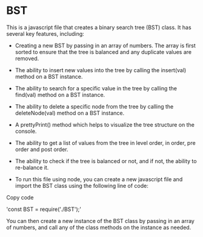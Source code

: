 # BST

This is a javascript file that creates a binary search tree (BST) class. It has several key features, including:

- Creating a new BST by passing in an array of numbers. The array is first sorted to ensure that the tree is balanced and any duplicate values are removed.
- The ability to insert new values into the tree by calling the insert(val) method on a BST instance.
- The ability to search for a specific value in the tree by calling the find(val) method on a BST instance.
- The ability to delete a specific node from the tree by calling the deleteNode(val) method on a BST instance.
- A prettyPrint() method which helps to visualize the tree structure on the console.
- The ability to get a list of values from the tree in level order, in order, pre order and post order.
- The ability to check if the tree is balanced or not, and if not, the ability to re-balance it.

- To run this file using node, you can create a new javascript file and import the BST class using the following line of code:

Copy code

'const BST = require('./BST');'

You can then create a new instance of the BST class by passing in an array of numbers, and call any of the class methods on the instance as needed.
